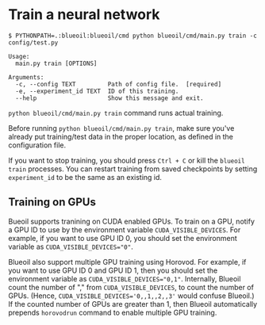 # Train a neural network


```
$ PYTHONPATH=.:blueoil:blueoil/cmd python blueoil/cmd/main.py train -c config/test.py

Usage:
  main.py train [OPTIONS]

Arguments:
  -c, --config TEXT         Path of config file.  [required]
  -e, --experiment_id TEXT  ID of this training.
  --help                    Show this message and exit.
```

`python blueoil/cmd/main.py train` command runs actual training.

Before running `python blueoil/cmd/main.py train`, make sure you've already put training/test data in the proper location, as defined in the configuration file.

If you want to stop training, you should press `Ctrl + C` or kill the `blueoil train` processes. You can restart training from saved checkpoints by setting `experiment_id` to be the same as an existing id.

## Training on GPUs

Bueoil supports tranining on CUDA enabled GPUs. To train on a GPU, notify a GPU ID to use by the environment variable `CUDA_VISIBLE_DEVICES`. For example, if you want to use GPU ID 0, you should set the environment variable as `CUDA_VISIBLE_DEVICES="0"`.

Blueoil also support multiple GPU training using Horovod. For example, if you want to use GPU ID 0 and GPU ID 1, then you should set the environment variable as `CUDA_VISIBLE_DEVICES="0,1"`. Internally, Blueoil count the number of "," from `CUDA_VISIBLE_DEVICES`, to count the number of GPUs. (Hence, `CUDA_VISIBLE_DEVICES='0,,1,,2,,3'` would confuse Blueoil.) If the counted number of GPUs are greater than 1, then Blueoil automatically prepends `horovodrun` command to enable multiple GPU training.
